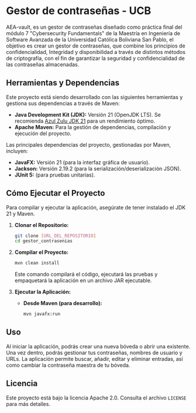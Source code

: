 # Gestor de contraseñas - UCB

AEA-vault, es un gestor de contraseñas diseñado como práctica final del módulo 7 "Cybersecurity Fundamentals" de la Maestría en Ingeniería de Software Avanzada de la Universidad Católica Boliviana San Pablo, el objetivo es crear un gestor de contraseñas, que combine los principios de confidencialidad, Integridad y disponibilidad a través de distintos métodos de criptografía, con el fin de garantizar la seguridad y confidencialidad de las contraseñas almacenadas.

## Herramientas y Dependencias

Este proyecto está siendo desarrollado con las siguientes herramientas y gestiona sus dependencias a través de Maven:

*   **Java Development Kit (JDK):** Versión 21 (OpenJDK LTS). Se recomienda [Azul Zulu JDK 21](https://www.azul.com/downloads/?package=jdk) para un rendimiento óptimo.
*   **Apache Maven:** Para la gestión de dependencias, compilación y ejecución del proyecto.

Las principales dependencias del proyecto, gestionadas por Maven, incluyen:
*   **JavaFX:** Versión 21 (para la interfaz gráfica de usuario).
*   **Jackson:** Versión 2.19.2 (para la serialización/deserialización JSON).
*   **JUnit 5:** (para pruebas unitarias).

## Cómo Ejecutar el Proyecto

Para compilar y ejecutar la aplicación, asegúrate de tener instalado el JDK 21 y Maven.

1.  **Clonar el Repositorio:**
    ```bash
    git clone [URL_DEL_REPOSITORIO]
    cd gestor_contrasenias
    ```

2.  **Compilar el Proyecto:**
    ```bash
    mvn clean install
    ```
    Este comando compilará el código, ejecutará las pruebas y empaquetará la aplicación en un archivo JAR ejecutable.

3.  **Ejecutar la Aplicación:**
    *   **Desde Maven (para desarrollo):**
        ```bash
        mvn javafx:run
        ```

## Uso

Al iniciar la aplicación, podrás crear una nueva bóveda o abrir una existente. Una vez dentro, podrás gestionar tus contraseñas, nombres de usuario y URLs. La aplicación permite buscar, añadir, editar y eliminar entradas, así como cambiar la contraseña maestra de tu bóveda.

## Licencia

Este proyecto está bajo la licencia Apache 2.0. Consulta el archivo `LICENSE` para más detalles.